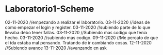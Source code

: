 # Laboratorio1-Scheme
02-11-2020 //empezando a realizar el laboratorio.
03-11-2020 //ideas de como empezar el login y register.
03-11-2020 //subiendo parte de lo que llevaba debo tener fallas.
03-11-2020 //Subiendo mas codigo que tenia hecho.
03-11-2020 //subiendo mas codigo.
09-11-2020 //Me percato de que el tda estaba mal pensando. Tratando de ir cambiando cosas.
12-11-2020 //Subiendo avance
13-11-2020 //avanzando en ask